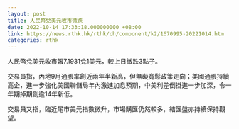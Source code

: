 ```yaml
---
layout: post
title: 人民幣兌美元收市微跌
date: 2022-10-14 17:33:18.000000000 +08:00
link: https://news.rthk.hk/rthk/ch/component/k2/1670995-20221014.htm
categories: rthk
---
```


人民幣兌美元收市報7.1931兌1美元，較上日微跌3點子。

交易員指，內地9月通脹率創近兩年半新高，但無礙寬鬆政策走向；美國通脹持續高企，進一步強化美國聯儲局年內激進加息預期，中美利差倒掛進一步加深，令一年期掉期創逾14年新低。

交易員又指，臨近尾市美元指數微升，市場購匯仍然較多，結匯盤亦持續保持觀望。
